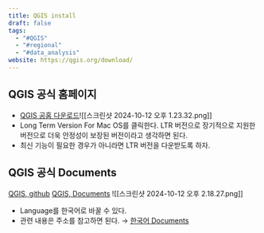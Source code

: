 ```yaml
---
title: QGIS install
draft: false
tags:
  - "#QGIS"
  - "#regional"
  - "#data_analysis"
website: https://qgis.org/download/
---
```

## QGIS 공식 홈페이지
- [QGIS 공홈 다운로드](https://qgis.org/download/)![[스크린샷 2024-10-12 오후 1.23.32.png]]
- Long Term Version For Mac OS를 클릭한다. LTR 버전으로 장기적으로 지원한 버전으로 더욱 안정성이 보장된 버전이라고 생각하면 된다. 
- 최신 기능이 필요한 경우가 아니라면 LTR 버전을 다운받도록 하자.

## QGIS 공식 Documents
[QGIS, github](https://github.com/qgis/QGIS)
[QGIS, Documents](https://qgis.org/resources/hub/)
![[스크린샷 2024-10-12 오후 2.18.27.png]]

- Language를 한국어로 바꿀 수 있다.
- 관련 내용은 주소를 참고하면 된다. 
$\to$ [한국어 Documents](https://docs.qgis.org/3.34/ko/docs/user_manual/)




